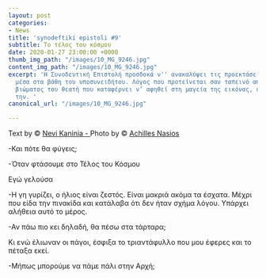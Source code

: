 ```yaml
---
layout: post
categories:
- News
title: 'synodeftiki epistoli #9'
subtitle: Tο τέλος του κόσμου
date: 2020-01-27 23:00:00 +0000
thumb_img_path: "/images/10_MG_9246.jpg"
content_img_path: "/images/10_MG_9246.jpg"
excerpt: 'Η Συνοδευτική Επιστολή προσδοκά ν'' ανακαλύψει τις προεκτάσεις της εικόνας
  μέσα στα βάθη του υποσυνειδήτου. Λόγος που προτείνεται σαν ταπεινό απαύγασμα του
  βιώματος του θεατή που καταφέρνει ν’ αφηθεί στη μαγεία της εικόνας, επαναδημιουργώντας
  την. '
canonical_url: "/images/10_MG_9246.jpg"

---
```

Text by © <a href="https://www.facebook.com/nevi.kaninia" target="blank">Nevi Kaninia - </a>Photo by © <a href="https://anikon.org/" target="blank">Achilles Nasios</a>

\-Και πότε θα φύγεις;

\-Όταν φτάσουμε στο Τέλος του Κόσμου

Εγώ γελούσα

\-Η γη γυρίζει, ο ήλιος είναι ζεστός. Eίναι μακριά ακόμα τα έσχατα. 
Μέχρι που είδα την πινακίδα και κατάλαβα ότι δεν ήταν σχήμα λόγου. 
Yπάρχει αλήθεια αυτό το μέρος.

\-Αν πάω πιο κει δηλαδή, θα πέσω στα τάρταρα;

Κι ενώ έλιωναν οι πάγοι, έσφιξα το τριαντάφυλλο που μου έφερες και το πέταξα εκεί.

\-Μήπως μπορούμε να πάμε πάλι στην Αρχή;